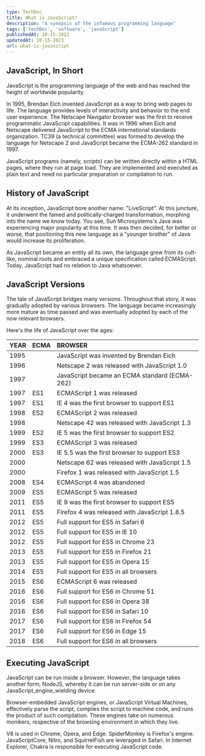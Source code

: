 ```yaml
---
type: TechDoc
title: What is JavaScript?
description: "A synopsis of the infamous programming language"
tags: ['techDoc', 'software', 'javaScript']
publishedAt: 10-15-2023
updatedAt: 10-15-2023
url: what-is-javascript
---
```

## JavaScript, In Short
JavaScript is the programming language of the web and has reached the height of worldwide popularity.

In 1995, Brendan Eich invented JavaScript as a way to bring web pages to life. The language provides levels of interactivity and behavior to the end user experience. The Netscape Navigator browser was the first to receive programmatic JavaScript capabilities. It was in 1996 when Eich and Netscape delivered JavaScript to the ECMA international standards organization. TC39 (a technical committee) was formed to develop the language for Netscape 2 and JavaScript became the ECMA-262 standard in 1997.

JavaScript programs (namely, *scripts*) can be written directly within a HTML pages, where they run at page load. They are implemented and executed as plain text and need no particular preparation or compilation to run.

## History of JavaScript
At its inception, JavaScript bore another name: "LiveScript". At this juncture, it underwent the famed and politically-charged transformation, morphing into the name we know today. You see, Sun Microsystems's Java was experiencing major popularity at this time. It was then decided, for better or worse, that positioning this new language as a "younger brother" of Java would increase its proliferation.

As JavaScript became an entity all its own, the language grew from its cult-like, nominal roots and embraced a unique specification called ECMAScript. Today, JavaScript had no relation to Java whatsoever.

## JavaScript Versions
The tale of JavaScript bridges many versions. Throughout that story, it was gradually adopted by various browsers. The language became increasingly more mature as time passed and was eventually adopted by each of the now relevant browsers.

Here's the life of JavaScript over the ages:

| YEAR | ECMA | BROWSER |
|:--|:--|:--|
| 1995 |  | JavaScript was invented by Brendan Eich |
| 1996 |  | Netscape 2 was released with JavaScript 1.0 |
| 1997 |  | JavaScript became an ECMA standard (ECMA-262) |
| 1997 | ES1 | ECMAScript 1 was released |
| 1997 | ES1 | IE 4 was the first browser to support ES1  |
| 1998 | ES2 | ECMAScript 2 was released |
| 1998 |  | Netscape 42 was released with JavaScript 1.3 |
| 1999 | ES2 | IE 5 was the first browser to support ES2 |
| 1999 | ES3 | ECMAScript 3 was released |
| 2000 | ES3 | IE 5.5 was the first browser to support ES3  |
| 2000 |  | Netscape 62 was released with JavaScript 1.5 |
| 2000 |  | Firefox 1 was released with JavaScript 1.5 |
| 2008 | ES4 | ECMAScript 4 was abandoned |
| 2009 | ES5 | ECMAScript 5 was released |
| 2011 | ES5 | IE 9 was the first browser to support ES5 |
| 2011 | ES5 | Firefox 4 was released with JavaScript 1.8.5 |
| 2012 | ES5 | Full support for ES5 in Safari 6 |
| 2012 | ES5 | Full support for ES5 in IE 10 |
| 2012 | ES5 | Full support for ES5 in Chrome 23 |
| 2013 | ES5 | Full support for ES5 in Firefox 21 |
| 2013 | ES5 | Full support for ES5 in Opera 15 |
| 2014 | ES5 | Full support for ES5 in all browsers |
| 2015 | ES6 | ECMAScript 6 was released |
| 2016 | ES6 | Full support for ES6 in Chrome 51 |
| 2016 | ES6 | Full support for ES6 in Opera 38 |
| 2016 | ES6 | Full support for ES6 in Safari 10 |
| 2017 | ES6 | Full support for ES6 in Firefox 54 |
| 2017 | ES6 | Full support for ES6 in Edge 15 |
| 2018 | ES6 | Full support for ES6 in all browsers |

## Executing JavaScript
JavaScript can be run inside a browser. However, the language takes another form; NodeJS, whereby it can be run server-side or on any JavaScript_engine_wielding device.

Browser-embedded JavaScript engines, or JavaScript Virtual Machines, effectively parse the script, compiles the script to machine code, and runs the product of such compilation. These engines take on numerous monikers, respective of the browsing environment in which they live.

V8 is used in Chrome, Opera, and Edge. SpiderMonkey is Firefox's engine. JavaScriptCore, Nitro, and SquirrelFish are leveraged in Safari. In Internet Explorer, Chakra is responsible for executing JavaScript code.
